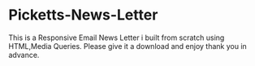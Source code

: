 # Picketts-News-Letter
This is a Responsive Email News Letter i built from scratch using HTML,Media Queries.
Please give it a download and enjoy thank you in advance.

